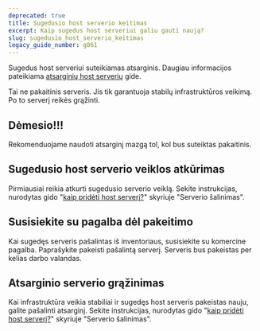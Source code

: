 ```yaml
---
deprecated: true
title: Sugedusio host serverio keitimas
excerpt: Kaip sugedus host serveriui galiu gauti naują?
slug: sugedusio_host_serverio_keitimas
legacy_guide_number: g861
---
```


Sugedus host serveriui suteikiamas atsarginis. Daugiau informacijos pateikiama [atsarginių host serverių]({legacy}860) gide.

Tai ne pakaitinis serveris. Jis tik garantuoja stabilų infrastruktūros veikimą. Po to serverį reikės grąžinti.

## Dėmesio!!!
Rekomenduojame naudoti atsarginį mazgą tol, kol bus suteiktas pakaitinis.

## Sugedusio host serverio veiklos atkūrimas
Pirmiausiai reikia atkurti sugedusio serverio veiklą. 
Sekite instrukcijas, nurodytas gido "[kaip pridėti host serverį?]({legacy}605)" skyriuje "Serverio šalinimas".


## Susisiekite su pagalba dėl pakeitimo
Kai sugedęs serveris pašalintas iš inventoriaus, susisiekite su komercine pagalba.
Paprašykite pakeisti pašalintą serverį. Serveris bus pakeistas per kelias darbo valandas.


## Atsarginio serverio grąžinimas
Kai infrastruktūra veikia stabiliai ir sugedęs host serveris pakeistas nauju, galite pašalinti atsarginį. 
Sekite instrukcijas, nurodytas gido "[kaip pridėti host serverį?]({legacy}605)" skyriuje "Serverio šalinimas".

